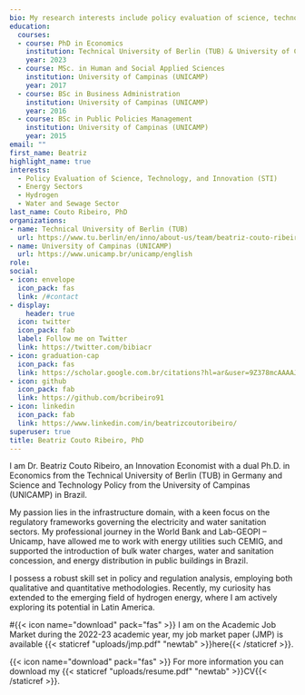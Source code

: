 ```yaml
---
bio: My research interests include policy evaluation of science, technology, and innovation (STI) in energy, water, and sewage sectors.
education:
  courses:
  - course: PhD in Economics
    institution: Technical University of Berlin (TUB) & University of Campinas (UNICAMP) 
    year: 2023
  - course: MSc. in Human and Social Applied Sciences
    institution: University of Campinas (UNICAMP)
    year: 2017
  - course: BSc in Business Administration
    institution: University of Campinas (UNICAMP)
    year: 2016
  - course: BSc in Public Policies Management
    institution: University of Campinas (UNICAMP)
    year: 2015
email: ""
first_name: Beatriz
highlight_name: true
interests:
  - Policy Evaluation of Science, Technology, and Innovation (STI)
  - Energy Sectors
  - Hydrogen
  - Water and Sewage Sector 
last_name: Couto Ribeiro, PhD
organizations:
- name: Technical University of Berlin (TUB)
  url: https://www.tu.berlin/en/inno/about-us/team/beatriz-couto-ribeiro
- name: University of Campinas (UNICAMP)
  url: https://www.unicamp.br/unicamp/english
role: 
social:
- icon: envelope
  icon_pack: fas
  link: /#contact
- display:
    header: true
  icon: twitter
  icon_pack: fab
  label: Follow me on Twitter
  link: https://twitter.com/bibiacr
- icon: graduation-cap
  icon_pack: fas
  link: https://scholar.google.com.br/citations?hl=ar&user=9Z378mcAAAAJ
- icon: github
  icon_pack: fab
  link: https://github.com/bcribeiro91
- icon: linkedin
  icon_pack: fab
  link: https://www.linkedin.com/in/beatrizcoutoribeiro/
superuser: true
title: Beatriz Couto Ribeiro, PhD
---
```


I am Dr. Beatriz Couto Ribeiro, an Innovation Economist with a dual Ph.D. in Economics from the Technical University of Berlin (TUB) in Germany and Science and Technology Policy from the University of Campinas (UNICAMP) in Brazil.

My passion lies in the infrastructure domain, with a keen focus on the regulatory frameworks governing the electricity and water sanitation sectors. My professional journey in the World Bank and Lab-GEOPI – Unicamp, have allowed me to work with energy utilities such CEMIG, and supported the introduction of bulk water charges, water and sanitation concession, and energy distribution in public buildings in Brazil.

I possess a robust skill set in policy and regulation analysis, employing both qualitative and quantitative methodologies. Recently, my curiosity has extended to the emerging field of hydrogen energy, where I am actively exploring its potential in Latin America.

#{{< icon name="download" pack="fas" >}} I am on the Academic Job Market during the 2022-23 academic year, my job market paper (JMP) is available {{< staticref "uploads/jmp.pdf" "newtab" >}}here{{< /staticref >}}. 

{{< icon name="download" pack="fas" >}} For more information you can download my {{< staticref "uploads/resume.pdf" "newtab" >}}CV{{< /staticref >}}.
